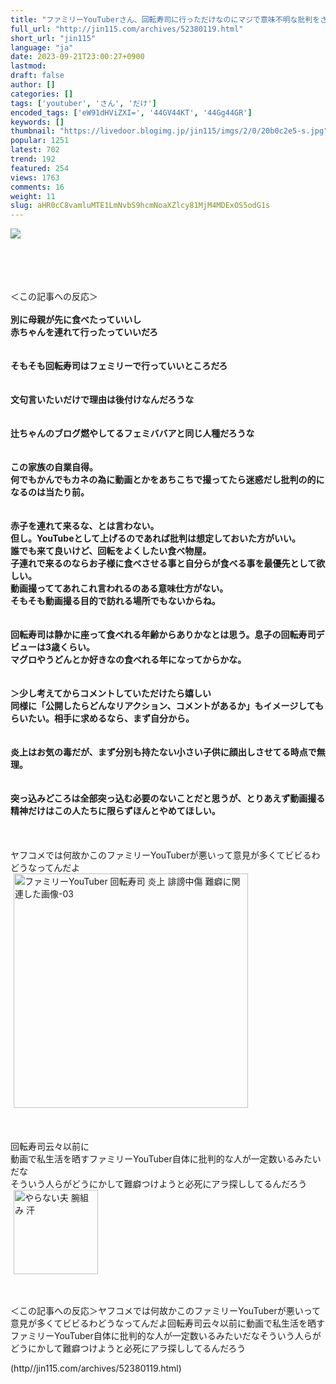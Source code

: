 ```yaml
---
title: "ファミリーYouTuberさん、回転寿司に行っただけなのにマジで意味不明な批判をされまくる "
full_url: "http://jin115.com/archives/52380119.html"
short_url: "jin115"
language: "ja"
date: 2023-09-21T23:00:27+0900
lastmod: 
draft: false
author: []
categories: []
tags: ['youtuber', 'さん', 'だけ']
encoded_tags: ['eW91dHViZXI=', '44GV44KT', '44Gg44GR']
keywords: []
thumbnail: "https://livedoor.blogimg.jp/jin115/imgs/2/0/20b0c2e5-s.jpg"
popular: 1251
latest: 702
trend: 192
featured: 254
views: 1763
comments: 16
weight: 11
slug: aHR0cC8vamluMTE1LmNvbS9hcmNoaXZlcy81MjM4MDExOS5odG1s
---
```


![](https://livedoor.blogimg.jp/jin115/imgs/2/0/20b0c2e5-s.jpg)

<div><a name='more'></a> <br> <br> <br> <br> ＜この記事への反応＞<br> <br> <b>別に母親が先に食べたっていいし<br> 赤ちゃんを連れて行ったっていいだろ</b><br> <br> <br> <b>そもそも回転寿司はフェミリーで行っていいところだろ</b><br> <br> <br> <b>文句言いたいだけで理由は後付けなんだろうな</b><br> <br> <br> <b>辻ちゃんのブログ燃やしてるフェミババアと同じ人種だろうな</b><br> <br> <br> <b>この家族の自業自得。<br> 何でもかんでもカネの為に動画とかをあちこちで撮ってたら迷惑だし批判の的になるのは当たり前。</b><br> <br> <br> <b>赤子を連れて来るな、とは言わない。<br> 但し。YouTubeとして上げるのであれば批判は想定しておいた方がいい。<br> 誰でも来て良いけど、回転をよくしたい食べ物屋。<br> 子連れで来るのならお子様に食べさせる事と自分らが食べる事を最優先として欲しい。<br> 動画撮っててあれこれ言われるのある意味仕方がない。<br> そもそも動画撮る目的で訪れる場所でもないからね。</b><br> <br> <br> <b>回転寿司は静かに座って食べれる年齢からありかなとは思う。息子の回転寿司デビューは3歳くらい。<br> マグロやうどんとか好きなの食べれる年になってからかな。</b><br> <br> <br> <b>＞少し考えてからコメントしていただけたら嬉しい</b><br> <b>同様に「公開したらどんなリアクション、コメントがあるか」もイメージしてもらいたい。相手に求めるなら、まず自分から。</b><br> <br> <br> <b>炎上はお気の毒だが、まず分別も持たない小さい子供に顔出しさせてる時点で無理。</b><br> <br> <br> <b>突っ込みどころは全部突っ込む必要のないことだと思うが、とりあえず動画撮る精神だけはこの人たちに限らずほんとやめてほしい。</b><br> <br> <br> <br> ヤフコメでは何故かこのファミリーYouTuberが悪いって意見が多くてビビるわ<br> どうなってんだよ<br> <img src='https//livedoor.blogimg.jp/jin115/imgs/2/9/299a62a7.gif' width='375' border='0' hspace='5' class='pict' alt='ファミリーYouTuber 回転寿司 炎上 誹謗中傷 難癖に関連した画像-03'><br> <br> <br> <br> 回転寿司云々以前に<br> 動画で私生活を晒すファミリーYouTuber自体に批判的な人が一定数いるみたいだな<br> そういう人らがどうにかして難癖つけようと必死にアラ探ししてるんだろう<br> <img src='https//livedoor.blogimg.jp/jin115/imgs/0/4/04ee80e6.gif' alt='やらない夫 腕組み 汗' width='135' border='0' hspace='5' class='pict'><br> <br> <br> <p>＜この記事への反応＞ヤフコメでは何故かこのファミリーYouTuberが悪いって意見が多くてビビるわどうなってんだよ回転寿司云々以前に動画で私生活を晒すファミリーYouTuber自体に批判的な人が一定数いるみたいだなそういう人らがどうにかして難癖つけようと必死にアラ探ししてるんだろう</p></div>

(http//jin115.com/archives/52380119.html)
